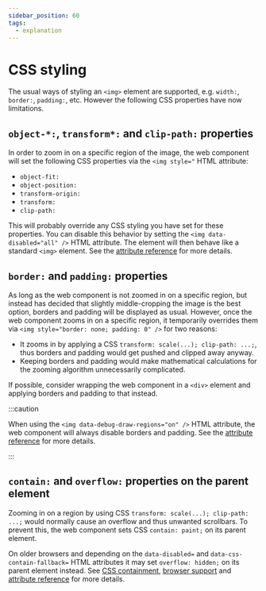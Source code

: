 ```yaml
---
sidebar_position: 60
tags:
  - explanation
---
```


# CSS styling

The usual ways of styling an `<img>` element are supported, e.g. `width:`,
`border:`, `padding:`, etc. However the following CSS properties have now
limitations.

## `object-*:`, `transform*:` and `clip-path:` properties

In order to zoom in on a specific region of the image, the web component will
set the following CSS properties via the `<img style="` HTML attribute:

- `object-fit:`
- `object-position:`
- `transform-origin:`
- `transform:`
- `clip-path:`

This will probably override any CSS styling you have set for these properties.
You can disable this behavior by setting the `<img data-disabled="all" />` HTML
attribute. The element will then behave like a standard `<img>` element. See the
[attribute reference](attribute-ref.md) for more details.

## `border:` and `padding:` properties

As long as the web component is not zoomed in on a specific region, but instead
has decided that slightly middle-cropping the image is the best option, borders
and padding will be displayed as usual. However, once the web component zooms in
on a specific region, it temporarily overrides them via
`<img style="border: none; padding: 0" />` for two reasons:

- It zooms in by applying a CSS `transform: scale(...); clip-path: ...;`, thus
  borders and padding would get pushed and clipped away anyway.
- Keeping borders and padding would make mathematical calculations for the
  zooming algorithm unnecessarily complicated.

If possible, consider wrapping the web component in a `<div>` element and
applying borders and padding to that instead.

:::caution

When using the `<img data-debug-draw-regions="on" />` HTML attribute,
the web component will always disable borders and padding. See the
[attribute reference](attribute-ref.md) for more details.

:::

## `contain:` and `overflow:` properties on the parent element

Zooming in on a region by using CSS `transform: scale(...); clip-path: ...;`
would normally cause an overflow and thus unwanted scrollbars. To prevent this,
the web component sets CSS `contain: paint;` on its parent element.

On older browsers and depending on the `data-disabled=` and
`data-css-contain-fallback=` HTML attributes it may set `overflow: hidden;` on
its parent element instead. See [CSS containment](css-containment.md),
[browser support](browsers.md) and
[attribute reference](attribute-ref.md) for more details.

